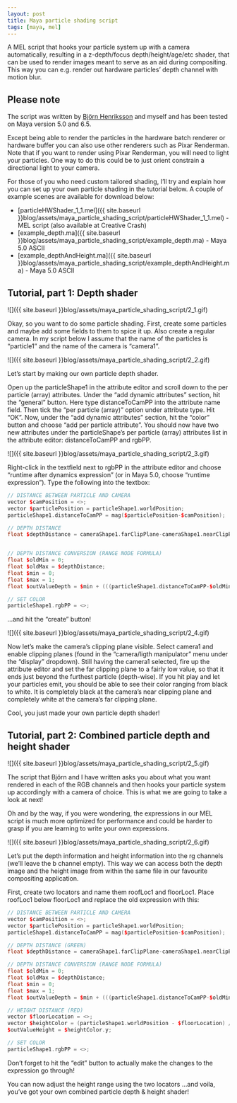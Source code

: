 ```yaml
---
layout: post
title: Maya particle shading script
tags: [maya, mel]
---
```


A MEL script that hooks your particle system up with a camera automatically, resulting in a z-depth/focus depth/height/age/etc shader, that can be used to render images meant to serve as an aid during compositing. This way you can e.g. render out hardware particles’ depth channel with motion blur.

<!--more-->

## Please note

The script was written by [Björn Henriksson](http://www.bhenriksson.se) and myself and has been tested on Maya version 5.0 and 6.5.

Except being able to render the particles in the hardware batch renderer or hardware buffer you can also use other renderers such as Pixar Renderman. Note that if you want to render using Pixar Renderman, you will need to light your particles. One way to do this could be to just orient constrain a directional light to your camera.

For those of you who need custom tailored shading, I’ll try and explain how you can set up your own particle shading in the tutorial below. A couple of example scenes are available for download below:

- [particleHWShader_1_1.mel]({{ site.baseurl }}blog/assets/maya_particle_shading_script/particleHWShader_1_1.mel) - MEL script (also available at Creative Crash)
- [example_depth.ma]({{ site.baseurl }}blog/assets/maya_particle_shading_script/example_depth.ma) - Maya 5.0 ASCII
- [example_depthAndHeight.ma]({{ site.baseurl }}blog/assets/maya_particle_shading_script/example_depthAndHeight.ma) - Maya 5.0 ASCII

## Tutorial, part 1: Depth shader

![]({{ site.baseurl }}blog/assets/maya_particle_shading_script/2_1.gif)

Okay, so you want to do some particle shading. First, create some particles and maybe add some fields to them to spice it up. Also create a regular camera. In my script below I assume that the name of the particles is “particle1” and the name of the camera is “camera1”.

![]({{ site.baseurl }}blog/assets/maya_particle_shading_script/2_2.gif)

Let’s start by making our own particle depth shader.

Open up the particleShape1 in the attribute editor and scroll down to the per particle (array) attributes. Under the “add dynamic attributes” section, hit the “general” button. Here type distanceToCamPP into the attribute name field. Then tick the “per particle (array)” option under attribute type. Hit “OK”. Now, under the “add dynamic attributes” section, hit the “color” button and choose “add per particle attribute”. You should now have two new attributes under the particleShape’s per particle (array) attributes list in the attribute editor: distanceToCamPP and rgbPP.

![]({{ site.baseurl }}blog/assets/maya_particle_shading_script/2_3.gif)

Right-click in the textfield next to rgbPP in the attribute editor and choose “runtime after dynamics expression” (or in Maya 5.0, choose “runtime expression”). Type the following into the textbox:

```c++
// DISTANCE BETWEEN PARTICLE AND CAMERA
vector $camPosition = <>;
vector $particlePosition = particleShape1.worldPosition;
particleShape1.distanceToCamPP = mag($particlePosition-$camPosition);

// DEPTH DISTANCE
float $depthDistance = cameraShape1.farClipPlane-cameraShape1.nearClipPlane;


// DEPTH DISTANCE CONVERSION (RANGE NODE FORMULA)
float $oldMin = 0;
float $oldMax = $depthDistance;
float $min = 0;
float $max = 1;
float $outValueDepth = $min + (((particleShape1.distanceToCamPP-$oldMin)/($oldMax-$oldMin)) * ($max-$min));

// SET COLOR
particleShape1.rgbPP = <>;
```

…and hit the “create” button!

![]({{ site.baseurl }}blog/assets/maya_particle_shading_script/2_4.gif)

Now let’s make the camera’s clipping plane visible. Select camera1 and enable clipping planes (found in the “camera/ligth manipulator” menu under the “display” dropdown). Still having the camera1 selected, fire up the attribute editor and set the far clipping plane to a fairly low value, so that it ends just beyond the furthest particle (depth-wise). If you hit play and let your particles emit, you should be able to see their color ranging from black to white. It is completely black at the camera’s near clipping plane and completely white at the camera’s far clipping plane.

Cool, you just made your own particle depth shader!


## Tutorial, part 2: Combined particle depth and height shader

![]({{ site.baseurl }}blog/assets/maya_particle_shading_script/2_5.gif)

The script that Björn and I have written asks you about what you want rendered in each of the RGB channels and then hooks your particle system up accordingly with a camera of choice. This is what we are going to take a look at next!

Oh and by the way, if you were wondering, the expressions in our MEL script is much more optimized for performance and could be harder to grasp if you are learning to write your own expressions.

![]({{ site.baseurl }}blog/assets/maya_particle_shading_script/2_6.gif)

Let’s put the depth information and height information into the rg channels (we’ll leave the b channel empty). This way we can access both the depth image and the height image from within the same file in our favourite compositing application.

First, create two locators and name them roofLoc1 and floorLoc1. Place roofLoc1 below floorLoc1 and replace the old expression with this:

```c++
// DISTANCE BETWEEN PARTICLE AND CAMERA
vector $camPosition = <>;
vector $particlePosition = particleShape1.worldPosition;
particleShape1.distanceToCamPP = mag($particlePosition-$camPosition);

// DEPTH DISTANCE (GREEN)
float $depthDistance = cameraShape1.farClipPlane-cameraShape1.nearClipPlane;

// DEPTH DISTANCE CONVERSION (RANGE NODE FORMULA)
float $oldMin = 0;
float $oldMax = $depthDistance;
float $min = 0;
float $max = 1;
float $outValueDepth = $min + (((particleShape1.distanceToCamPP-$oldMin)/($oldMax-$oldMin)) * ($max-$min));

// HEIGHT DISTANCE (RED)
vector $floorLocation = <>;
vector $heightColor = (particleShape1.worldPosition - $floorLocation) / (roofLoc1.translateY-$floorLocation);
$outValueHeight = $heightColor.y;

// SET COLOR
particleShape1.rgbPP = <>;
```

Don’t forget to hit the “edit” button to actually make the changes to the expression go through!

You can now adjust the height range using the two locators …and voila, you’ve got your own combined particle depth & height shader!
